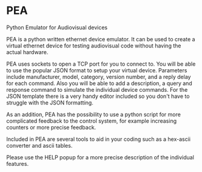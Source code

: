 # PEA
Python Emulator for Audiovisual devices

PEA is a python written ethernet device emulator.
It can be used to create a virtual ethernet device for testing audiovisual code without having the actual hardware.

PEA uses sockets to open a TCP port for you to connect to. You will be able to use the popular JSON format to setup your virtual device.
Parameters include manufacturer, model, category, version number, and a reply delay for each command.
Also you will be able to add a description, a query and response command to simulate the individual device commands.
For the JSON template there is a very handy editor included so you don't have to struggle with the JSON formatting.

As an addition, PEA has the possibility to use a python script for more complicated feedback to the control system, for example increasing counters or more precise feedback.

Included in PEA are several tools to aid in your coding such as a hex-ascii converter and ascii tables.

Please use the HELP popup for a more precise description of the individual features.